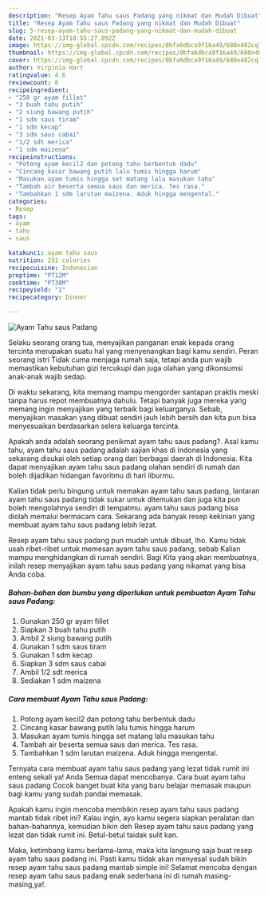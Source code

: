 ```yaml
---
description: "Resep Ayam Tahu saus Padang yang nikmat dan Mudah Dibuat"
title: "Resep Ayam Tahu saus Padang yang nikmat dan Mudah Dibuat"
slug: 5-resep-ayam-tahu-saus-padang-yang-nikmat-dan-mudah-dibuat
date: 2021-03-13T18:55:27.892Z
image: https://img-global.cpcdn.com/recipes/0bfa6dbca9f16a49/680x482cq70/ayam-tahu-saus-padang-foto-resep-utama.jpg
thumbnail: https://img-global.cpcdn.com/recipes/0bfa6dbca9f16a49/680x482cq70/ayam-tahu-saus-padang-foto-resep-utama.jpg
cover: https://img-global.cpcdn.com/recipes/0bfa6dbca9f16a49/680x482cq70/ayam-tahu-saus-padang-foto-resep-utama.jpg
author: Virginia Hart
ratingvalue: 4.6
reviewcount: 8
recipeingredient:
- "250 gr ayam fillet"
- "3 buah tahu putih"
- "2 siung bawang putih"
- "1 sdm saus tiram"
- "1 sdm kecap"
- "3 sdm saus cabai"
- "1/2 sdt merica"
- "1 sdm maizena"
recipeinstructions:
- "Potong ayam kecil2 dan potong tahu berbentuk dadu"
- "Cincang kasar bawang putih lalu tumis hingga harum"
- "Masukan ayam tumis hingga set matang lalu masukan tahu"
- "Tambah air beserta semua saus dan merica. Tes rasa."
- "Tambahkan 1 sdm larutan maizena. Aduk hingga mengental."
categories:
- Resep
tags:
- ayam
- tahu
- saus

katakunci: ayam tahu saus 
nutrition: 251 calories
recipecuisine: Indonesian
preptime: "PT12M"
cooktime: "PT38M"
recipeyield: "1"
recipecategory: Dinner

---
```



![Ayam Tahu saus Padang](https://img-global.cpcdn.com/recipes/0bfa6dbca9f16a49/680x482cq70/ayam-tahu-saus-padang-foto-resep-utama.jpg)

Selaku seorang orang tua, menyajikan panganan enak kepada orang tercinta merupakan suatu hal yang menyenangkan bagi kamu sendiri. Peran seorang istri Tidak cuma menjaga rumah saja, tetapi anda pun wajib memastikan kebutuhan gizi tercukupi dan juga olahan yang dikonsumsi anak-anak wajib sedap.

Di waktu  sekarang, kita memang mampu mengorder santapan praktis meski tanpa harus repot membuatnya dahulu. Tetapi banyak juga mereka yang memang ingin menyajikan yang terbaik bagi keluarganya. Sebab, menyajikan masakan yang dibuat sendiri jauh lebih bersih dan kita pun bisa menyesuaikan berdasarkan selera keluarga tercinta. 



Apakah anda adalah seorang penikmat ayam tahu saus padang?. Asal kamu tahu, ayam tahu saus padang adalah sajian khas di Indonesia yang sekarang disukai oleh setiap orang dari berbagai daerah di Indonesia. Kita dapat menyajikan ayam tahu saus padang olahan sendiri di rumah dan boleh dijadikan hidangan favoritmu di hari liburmu.

Kalian tidak perlu bingung untuk memakan ayam tahu saus padang, lantaran ayam tahu saus padang tidak sukar untuk ditemukan dan juga kita pun boleh mengolahnya sendiri di tempatmu. ayam tahu saus padang bisa diolah memalui bermacam cara. Sekarang ada banyak resep kekinian yang membuat ayam tahu saus padang lebih lezat.

Resep ayam tahu saus padang pun mudah untuk dibuat, lho. Kamu tidak usah ribet-ribet untuk memesan ayam tahu saus padang, sebab Kalian mampu menghidangkan di rumah sendiri. Bagi Kita yang akan membuatnya, inilah resep menyajikan ayam tahu saus padang yang nikamat yang bisa Anda coba.

<!--inarticleads1-->

##### Bahan-bahan dan bumbu yang diperlukan untuk pembuatan Ayam Tahu saus Padang:

1. Gunakan 250 gr ayam fillet
1. Siapkan 3 buah tahu putih
1. Ambil 2 siung bawang putih
1. Gunakan 1 sdm saus tiram
1. Gunakan 1 sdm kecap
1. Siapkan 3 sdm saus cabai
1. Ambil 1/2 sdt merica
1. Sediakan 1 sdm maizena




<!--inarticleads2-->

##### Cara membuat Ayam Tahu saus Padang:

1. Potong ayam kecil2 dan potong tahu berbentuk dadu
1. Cincang kasar bawang putih lalu tumis hingga harum
1. Masukan ayam tumis hingga set matang lalu masukan tahu
1. Tambah air beserta semua saus dan merica. Tes rasa.
1. Tambahkan 1 sdm larutan maizena. Aduk hingga mengental.




Ternyata cara membuat ayam tahu saus padang yang lezat tidak rumit ini enteng sekali ya! Anda Semua dapat mencobanya. Cara buat ayam tahu saus padang Cocok banget buat kita yang baru belajar memasak maupun bagi kamu yang sudah pandai memasak.

Apakah kamu ingin mencoba membikin resep ayam tahu saus padang mantab tidak ribet ini? Kalau ingin, ayo kamu segera siapkan peralatan dan bahan-bahannya, kemudian bikin deh Resep ayam tahu saus padang yang lezat dan tidak rumit ini. Betul-betul taidak sulit kan. 

Maka, ketimbang kamu berlama-lama, maka kita langsung saja buat resep ayam tahu saus padang ini. Pasti kamu tiidak akan menyesal sudah bikin resep ayam tahu saus padang mantab simple ini! Selamat mencoba dengan resep ayam tahu saus padang enak sederhana ini di rumah masing-masing,ya!.

